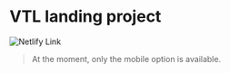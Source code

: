 # VTL landing project
![Netlify Link](https://vtl.netlify.app/)
> At the moment, only the mobile option is available.
